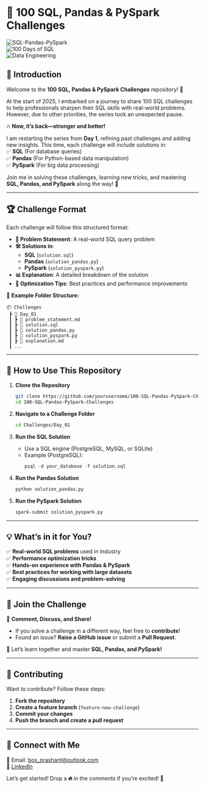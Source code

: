 # 🚀 100 SQL, Pandas & PySpark Challenges  

![SQL-Pandas-PySpark](https://img.shields.io/badge/SQL-Pandas-PySpark-blue.svg)  
![100 Days of SQL](https://img.shields.io/badge/100DaysOfSQL-Challenge-orange)  
![Data Engineering](https://img.shields.io/badge/Data-Engineering-green)  

## 📌 Introduction  
Welcome to the **100 SQL, Pandas & PySpark Challenges** repository! 🎯  

At the start of 2025, I embarked on a journey to share 100 SQL challenges to help professionals sharpen their SQL skills with real-world problems. However, due to other priorities, the series took an unexpected pause.  

🔥 **Now, it’s back—stronger and better!**  

I am restarting the series from **Day 1**, refining past challenges and adding new insights. This time, each challenge will include solutions in:  
✅ **SQL** (For database queries)  
✅ **Pandas** (For Python-based data manipulation)  
✅ **PySpark** (For big data processing)  

Join me in solving these challenges, learning new tricks, and mastering **SQL, Pandas, and PySpark** along the way! 🚀  

---

## 🏆 Challenge Format  
Each challenge will follow this structured format:  
- **📝 Problem Statement**: A real-world SQL query problem  
- **🛠 Solutions in**:  
  - **SQL** (`solution.sql`)  
  - **Pandas** (`solution_pandas.py`)  
  - **PySpark** (`solution_pyspark.py`)  
- **📊 Explanation**: A detailed breakdown of the solution  
- **🔧 Optimization Tips**: Best practices and performance improvements  

📌 **Example Folder Structure:**  
```
📦 Challenges
 ┣ 📂 Day_01
 ┃ ┣ 📜 problem_statement.md
 ┃ ┣ 📜 solution.sql
 ┃ ┣ 📜 solution_pandas.py
 ┃ ┣ 📜 solution_pyspark.py
 ┃ ┣ 📜 explanation.md
 ┃ ...
```

---

## 📖 How to Use This Repository  

1. **Clone the Repository**  
   ```bash
   git clone https://github.com/yourusername/100-SQL-Pandas-PySpark-Challenges.git
   cd 100-SQL-Pandas-PySpark-Challenges
   ```

2. **Navigate to a Challenge Folder**  
   ```bash
   cd Challenges/Day_01
   ```

3. **Run the SQL Solution**  
   - Use a SQL engine (PostgreSQL, MySQL, or SQLite)  
   - Example (PostgreSQL):  
     ```sql
     psql -d your_database -f solution.sql
     ```

4. **Run the Pandas Solution**  
   ```bash
   python solution_pandas.py
   ```

5. **Run the PySpark Solution**  
   ```bash
   spark-submit solution_pyspark.py
   ```

---

## 💡 What’s in it for You?  
✅ **Real-world SQL problems** used in industry  
✅ **Performance optimization tricks**  
✅ **Hands-on experience with Pandas & PySpark**  
✅ **Best practices for working with large datasets**  
✅ **Engaging discussions and problem-solving**  

---

## 🚀 Join the Challenge  
💬 **Comment, Discuss, and Share!**  
- If you solve a challenge in a different way, feel free to **contribute**!  
- Found an issue? **Raise a GitHub issue** or submit a **Pull Request**.  

🙌 Let’s learn together and master **SQL, Pandas, and PySpark!**  

---

## 🤝 Contributing  
Want to contribute? Follow these steps:  
1. **Fork the repository**  
2. **Create a feature branch** (`feature-new-challenge`)  
3. **Commit your changes**  
4. **Push the branch and create a pull request**  

---

## 🔗 Connect with Me  
📧 Email: box_prashant@outlook.com  
🔗 [LinkedIn](https://www.linkedin.com/in/prashant-fintech/)

Let’s get started! Drop a **🔥** in the comments if you’re excited! 🚀  
